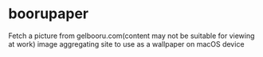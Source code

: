 # boorupaper
Fetch a picture from gelbooru.com(content may not be suitable for viewing at work) image aggregating site to use as a wallpaper on macOS device
